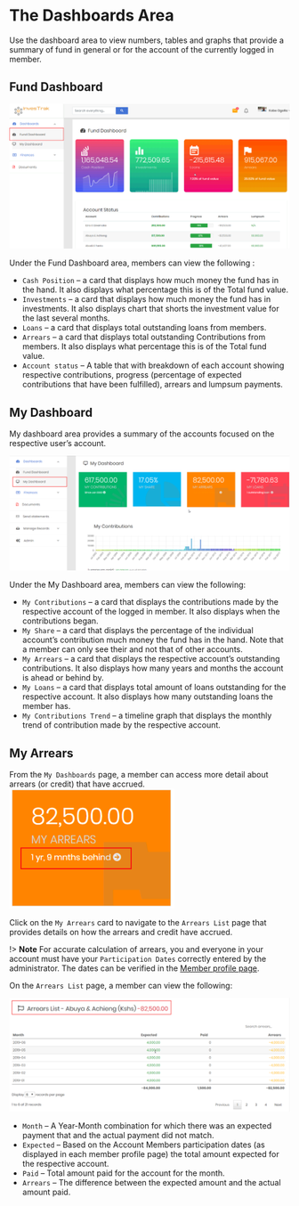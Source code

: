 #	The Dashboards Area
Use the dashboard area to view numbers, tables and graphs that provide a summary of fund in general or for the account of the currently logged in member.

##	Fund Dashboard
![alt text](images/4.1_fund_Dashboard.png "fund Dashboard")

Under the Fund Dashboard area, members can view the following :

- `Cash Position` – a card that displays how much money the fund has in the hand. It also displays what percentage this is of the Total fund value.
- `Investments` – a card that displays how much money the fund has in investments. It also displays chart that shorts the investment value for the last several months.
- `Loans` – a card that displays total outstanding loans from members.
- `Arrears` – a card that displays total outstanding Contributions from members. It also displays what percentage this is of the Total fund value.
- `Account status` – A table that with breakdown of each account showing respective contributions, progress (percentage of expected contributions that have been fulfilled), arrears and lumpsum payments.


## My Dashboard
My dashboard area provides a summary of the accounts focused on the respective user’s account.

![alt text](images/4.2_My_Dashboard.png "My Dashboard")

Under the My Dashboard area, members can view the following:
  - `My Contributions` – a card that displays the contributions made by the respective account of the logged in member. It also displays when the contributions began.
  - `My Share` – a card that displays the percentage of the individual account’s contribution much money the fund has in the hand. Note that a member can only see their and not that of other accounts.
  - `My Arrears` – a card that displays the respective account’s outstanding contributions. It also displays how many years and months the account is ahead or behind by.
  - `My Loans` – a card that displays total amount of loans outstanding for the respective account. It also displays how many outstanding loans the member has.
  - `My Contributions Trend` – a timeline graph that displays the monthly trend of contribution made by the respective account.

## My Arrears
From the `My Dashboards` page, a member can access more detail about arrears (or credit) that have accrued.
![alt text](images/4.3_My_Arrears_Card.png "My Arrears Card")

Click on the `My Arrears` card to navigate to the `Arrears List` page that provides details on how the arrears and credit have accrued.

!> **Note** For accurate calculation of arrears, you and everyone in your account must have your `Participation Dates` correctly entered by the administrator. The dates can be verified in the [Member profile page](top-banner.md#member-profile).

On the `Arrears List` page, a member can view the following:

![alt text](images/4.4_My_Arrears_List.png "My Arrears List")

  - `Month` – A Year-Month combination for which there was an expected payment that and the actual payment did not match.
  - `Expected` – Based on the Account Members participation dates (as displayed in each member profile page) the total amount expected for the respective account.
  - `Paid` – Total amount paid for the account for the month.
  - `Arrears` – The difference between the expected amount and the actual amount paid.
